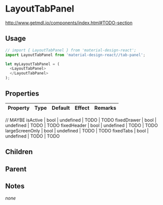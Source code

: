 # LayoutTabPanel

http://www.getmdl.io/components/index.html#TODO-section


## Usage

```javascript
// import { LayoutTabPanel } from 'material-design-react';
import LayoutTabPanel from 'material-design-react//tab-panel';

let myLayoutTabPanel = (
  <LayoutTabPanel>
  </LayoutTabPanel>
);
```



## Properties

Property | Type | Default | Effect | Remarks
-------- | -----| ------- | ------ | -------

// MAYBE
isActive | bool | undefined | TODO | TODO
fixedDrawer | bool | undefined | TODO | TODO
fixedHeader | bool | undefined | TODO | TODO
largeScreenOnly | bool | undefined | TODO | TODO
fixedTabs | bool | undefined | TODO | TODO


## Children

## Parent

[](..//README.md)


## Notes

*none*
